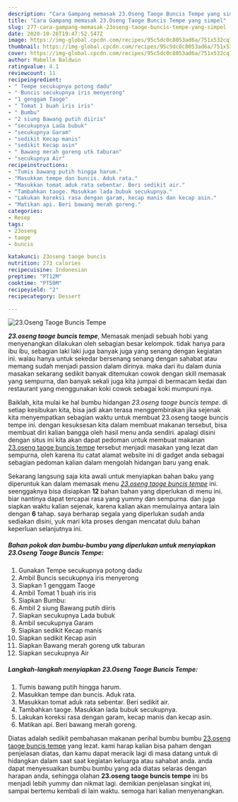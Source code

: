 ```yaml
---
description: "Cara Gampang memasak 23.Oseng Taoge Buncis Tempe yang simpel"
title: "Cara Gampang memasak 23.Oseng Taoge Buncis Tempe yang simpel"
slug: 277-cara-gampang-memasak-23oseng-taoge-buncis-tempe-yang-simpel
date: 2020-10-26T19:47:52.547Z
image: https://img-global.cpcdn.com/recipes/95c5dc0c8053ad6a/751x532cq70/23oseng-taoge-buncis-tempe-foto-resep-utama.jpg
thumbnail: https://img-global.cpcdn.com/recipes/95c5dc0c8053ad6a/751x532cq70/23oseng-taoge-buncis-tempe-foto-resep-utama.jpg
cover: https://img-global.cpcdn.com/recipes/95c5dc0c8053ad6a/751x532cq70/23oseng-taoge-buncis-tempe-foto-resep-utama.jpg
author: Mabelle Baldwin
ratingvalue: 4.1
reviewcount: 11
recipeingredient:
- " Tempe secukupnya potong dadu"
- " Buncis secukupnya iris menyerong"
- "1 genggam Taoge"
- " Tomat 1 buah iris iris"
- " Bumbu"
- "2 siung Bawang putih diiris"
- "secukupnya Lada bubuk"
- "secukupnya Garam"
- "sedikit Kecap manis"
- "sedikit Kecap asin"
- " Bawang merah goreng utk taburan"
- "secukupnya Air"
recipeinstructions:
- "Tumis bawang putih hingga harum."
- "Masukkan tempe dan buncis. Aduk rata."
- "Masukkan tomat aduk rata sebentar. Beri sedikit air."
- "Tambahkan taoge. Masukkan lada bubuk secukupnya."
- "Lakukan koreksi rasa dengan garam, kecap manis dan kecap asin."
- "Matikan api. Beri bawang merah goreng."
categories:
- Resep
tags:
- 23oseng
- taoge
- buncis

katakunci: 23oseng taoge buncis 
nutrition: 273 calories
recipecuisine: Indonesian
preptime: "PT12M"
cooktime: "PT50M"
recipeyield: "2"
recipecategory: Dessert

---
```



![23.Oseng Taoge Buncis Tempe](https://img-global.cpcdn.com/recipes/95c5dc0c8053ad6a/751x532cq70/23oseng-taoge-buncis-tempe-foto-resep-utama.jpg)

<b><i>23.oseng taoge buncis tempe</i></b>, Memasak menjadi sebuah hobi yang menyenangkan dilakukan oleh sebagian besar kelompok. tidak hanya para ibu ibu, sebagian laki laki juga banyak juga yang senang dengan kegiatan ini. walau hanya untuk sekedar bersenang senang dengan sahabat atau memang sudah menjadi passion dalam dirinya. maka dari itu dalam dunia masakan sekarang sedikit banyak ditemukan cowok dengan skill memasak yang sempurna, dan banyak sekali juga kita jumpai di bermacam kedai dan restaurant yang menggunakan koki cowok sebagai koki mumpuni nya.

Baiklah, kita mulai ke hal bumbu hidangan <i>23.oseng taoge buncis tempe</i>. di setiap kesibukan kita, bisa jadi akan terasa menggembirakan jika sejenak kita menyempatkan sebagian waktu untuk membuat 23.oseng taoge buncis tempe ini. dengan kesuksesan kita dalam membuat makanan tersebut, bisa membuat diri kalian bangga oleh hasil menu anda sendiri. apalagi disini dengan situs ini kita akan dapat pedoman untuk membuat makanan <u>23.oseng taoge buncis tempe</u> tersebut menjadi masakan yang lezat dan sempurna, oleh karena itu catat alamat website ini di gadget anda sebagai sebagian pedoman kalian dalam mengolah hidangan baru yang enak.




Sekarang langsung saja kita awali untuk menyiapkan bahan baku yang diperuntuk kan dalam memasak menu <u><i>23.oseng taoge buncis tempe</i></u> ini. seenggaknya bisa disiapkan <b>12</b> bahan bahan yang diperlukan di menu ini. biar nantinya dapat tercapai rasa yang yummy dan sempurna. dan juga siapkan waktu kalian sejenak, karena kalian akan memulainya antara lain dengan <b>6</b> tahap. saya berharap segala yang diperlukan sudah anda sediakan disini, yuk mari kita proses dengan mencatat dulu bahan keperluan selanjutnya ini.

<!--inarticleads1-->

##### Bahan pokok dan bumbu-bumbu yang diperlukan untuk menyiapkan 23.Oseng Taoge Buncis Tempe:

1. Gunakan  Tempe secukupnya potong dadu
1. Ambil  Buncis secukupnya iris menyerong
1. Siapkan 1 genggam Taoge
1. Ambil  Tomat 1 buah iris iris
1. Siapkan  Bumbu:
1. Ambil 2 siung Bawang putih diiris
1. Siapkan secukupnya Lada bubuk
1. Ambil secukupnya Garam
1. Siapkan sedikit Kecap manis
1. Siapkan sedikit Kecap asin
1. Siapkan  Bawang merah goreng utk taburan
1. Siapkan secukupnya Air




<!--inarticleads2-->

##### Langkah-langkah menyiapkan 23.Oseng Taoge Buncis Tempe:

1. Tumis bawang putih hingga harum.
1. Masukkan tempe dan buncis. Aduk rata.
1. Masukkan tomat aduk rata sebentar. Beri sedikit air.
1. Tambahkan taoge. Masukkan lada bubuk secukupnya.
1. Lakukan koreksi rasa dengan garam, kecap manis dan kecap asin.
1. Matikan api. Beri bawang merah goreng.




Diatas adalah sedikit pembahasan makanan perihal bumbu bumbu <u>23.oseng taoge buncis tempe</u> yang lezat. kami harap kalian bisa paham dengan penjelasan diatas, dan kamu dapat meracik lagi di masa datang untuk di hidangkan dalam saat saat kegiatan keluarga atau sahabat anda. anda dapat menyesuaikan bumbu bumbu yang ada diatas selaras dengan harapan anda, sehingga olahan <b>23.oseng taoge buncis tempe</b> ini bs menjadi lebih yummy dan nikmat lagi. demikian penjelasan singkat ini, sampai bertemu kembali di lain waktu. semoga hari kalian menyenangkan.

